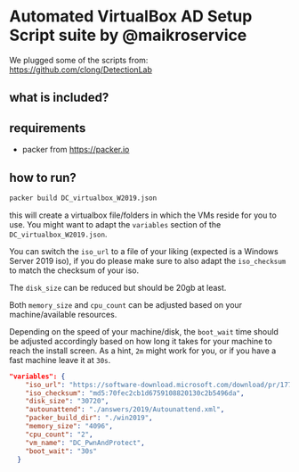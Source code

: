 # Automated VirtualBox AD Setup Script suite by @maikroservice
We plugged some of the scripts from: https://github.com/clong/DetectionLab

## what is included?


## requirements
* packer from https://packer.io

## how to run?
```bash
packer build DC_virtualbox_W2019.json
```
this will create a virtualbox file/folders in which the VMs reside for you to use. 
You might want to adapt the `variables` section of the `DC_virtualbox_W2019.json`.

You can switch the `iso_url` to a file of your liking (expected is a Windows Server 2019 iso), if you do please make sure to also adapt the `iso_checksum` to match the checksum of your iso. 

The `disk_size` can be reduced but should be 20gb at least. 

Both `memory_size` and `cpu_count` can be adjusted based on your machine/available resources. 

Depending on the speed of your machine/disk, the `boot_wait` time should be adjusted accordingly based on how long it takes for your machine to reach the install screen. As a hint, `2m` might work for you, or if you have a fast machine leave it at `30s`.
```json
"variables": {
    "iso_url": "https://software-download.microsoft.com/download/pr/17763.737.190906-2324.rs5_release_svc_refresh_SERVER_EVAL_x64FRE_en-us_1.iso",
    "iso_checksum": "md5:70fec2cb1d6759108820130c2b5496da",
    "disk_size": "30720",
    "autounattend": "./answers/2019/Autounattend.xml",
    "packer_build_dir": "./win2019",
    "memory_size": "4096",
    "cpu_count": "2",
    "vm_name": "DC_PwnAndProtect",
    "boot_wait": "30s"
  }
```